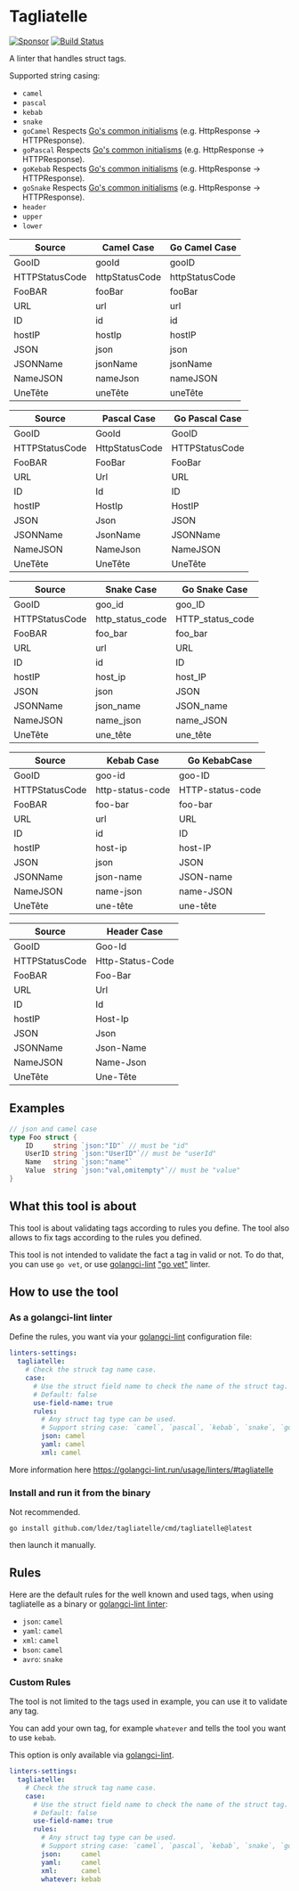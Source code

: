 # Tagliatelle

[![Sponsor](https://img.shields.io/badge/Sponsor%20me-%E2%9D%A4%EF%B8%8F-pink)](https://github.com/sponsors/ldez)
[![Build Status](https://github.com/ldez/tagliatelle/workflows/Main/badge.svg?branch=master)](https://github.com/ldez/tagliatelle/actions)

A linter that handles struct tags.

Supported string casing:

- `camel`
- `pascal`
- `kebab`
- `snake`
- `goCamel` Respects [Go's common initialisms](https://github.com/golang/lint/blob/83fdc39ff7b56453e3793356bcff3070b9b96445/lint.go#L770-L809) (e.g. HttpResponse -> HTTPResponse).
- `goPascal` Respects [Go's common initialisms](https://github.com/golang/lint/blob/83fdc39ff7b56453e3793356bcff3070b9b96445/lint.go#L770-L809) (e.g. HttpResponse -> HTTPResponse).
- `goKebab` Respects [Go's common initialisms](https://github.com/golang/lint/blob/83fdc39ff7b56453e3793356bcff3070b9b96445/lint.go#L770-L809) (e.g. HttpResponse -> HTTPResponse).
- `goSnake` Respects [Go's common initialisms](https://github.com/golang/lint/blob/83fdc39ff7b56453e3793356bcff3070b9b96445/lint.go#L770-L809) (e.g. HttpResponse -> HTTPResponse).
- `header`
- `upper`
- `lower`

| Source         | Camel Case     | Go Camel Case  |
|----------------|----------------|----------------|
| GooID          | gooId          | gooID          |
| HTTPStatusCode | httpStatusCode | httpStatusCode |
| FooBAR         | fooBar         | fooBar         |
| URL            | url            | url            |
| ID             | id             | id             |
| hostIP         | hostIp         | hostIP         |
| JSON           | json           | json           |
| JSONName       | jsonName       | jsonName       |
| NameJSON       | nameJson       | nameJSON       |
| UneTête        | uneTête        | uneTête        |

| Source         | Pascal Case    | Go Pascal Case |
|----------------|----------------|----------------|
| GooID          | GooId          | GooID          |
| HTTPStatusCode | HttpStatusCode | HTTPStatusCode |
| FooBAR         | FooBar         | FooBar         |
| URL            | Url            | URL            |
| ID             | Id             | ID             |
| hostIP         | HostIp         | HostIP         |
| JSON           | Json           | JSON           |
| JSONName       | JsonName       | JSONName       |
| NameJSON       | NameJson       | NameJSON       |
| UneTête        | UneTête        | UneTête        |

| Source         | Snake Case       | Go Snake Case    |
|----------------|------------------|------------------|
| GooID          | goo_id           | goo_ID           |
| HTTPStatusCode | http_status_code | HTTP_status_code |
| FooBAR         | foo_bar          | foo_bar          |
| URL            | url              | URL              |
| ID             | id               | ID               |
| hostIP         | host_ip          | host_IP          |
| JSON           | json             | JSON             |
| JSONName       | json_name        | JSON_name        |
| NameJSON       | name_json        | name_JSON        |
| UneTête        | une_tête         | une_tête         |

| Source         | Kebab Case       | Go KebabCase     |
|----------------|------------------|------------------|
| GooID          | goo-id           | goo-ID           |
| HTTPStatusCode | http-status-code | HTTP-status-code |
| FooBAR         | foo-bar          | foo-bar          |
| URL            | url              | URL              |
| ID             | id               | ID               |
| hostIP         | host-ip          | host-IP          |
| JSON           | json             | JSON             |
| JSONName       | json-name        | JSON-name        |
| NameJSON       | name-json        | name-JSON        |
| UneTête        | une-tête         | une-tête         |

| Source         | Header Case      |
|----------------|------------------|
| GooID          | Goo-Id           |
| HTTPStatusCode | Http-Status-Code |
| FooBAR         | Foo-Bar          |
| URL            | Url              |
| ID             | Id               |
| hostIP         | Host-Ip          |
| JSON           | Json             |
| JSONName       | Json-Name        |
| NameJSON       | Name-Json        |
| UneTête        | Une-Tête         |

## Examples

```go
// json and camel case
type Foo struct {
    ID     string `json:"ID"` // must be "id"
    UserID string `json:"UserID"`// must be "userId"
    Name   string `json:"name"`
    Value  string `json:"val,omitempty"`// must be "value"
}
```

## What this tool is about

This tool is about validating tags according to rules you define.
The tool also allows to fix tags according to the rules you defined.

This tool is not intended to validate the fact a tag in valid or not.
To do that, you can use `go vet`, or use [golangci-lint](https://golangci-lint.run) ["go vet"](https://golangci-lint.run/usage/linters/#govet) linter.

## How to use the tool

### As a golangci-lint linter

Define the rules, you want via your [golangci-lint](https://golangci-lint.run) configuration file:

```yaml
linters-settings:
  tagliatelle:
    # Check the struck tag name case.
    case:
      # Use the struct field name to check the name of the struct tag.
      # Default: false
      use-field-name: true
      rules:
        # Any struct tag type can be used.
        # Support string case: `camel`, `pascal`, `kebab`, `snake`, `goCamel`, `goPascal`, `goKebab`, `goSnake`, `upper`, `lower`
        json: camel
        yaml: camel
        xml: camel
```

More information here https://golangci-lint.run/usage/linters/#tagliatelle

### Install and run it from the binary

Not recommended.

```shell
go install github.com/ldez/tagliatelle/cmd/tagliatelle@latest
```

then launch it manually.

## Rules

Here are the default rules for the well known and used tags, when using tagliatelle as a binary or [golangci-lint linter](https://golangci-lint.run/usage/linters/#tagliatelle):

- `json`: `camel`
- `yaml`: `camel`
- `xml`: `camel`
- `bson`: `camel`
- `avro`: `snake`

### Custom Rules

The tool is not limited to the tags used in example, you can use it to validate any tag.

You can add your own tag, for example `whatever` and tells the tool you want to use `kebab`.

This option is only available via [golangci-lint](https://golangci-lint.run).

```yaml
linters-settings:
  tagliatelle:
    # Check the struck tag name case.
    case:
      # Use the struct field name to check the name of the struct tag.
      # Default: false
      use-field-name: true
      rules:
        # Any struct tag type can be used.
        # Support string case: `camel`, `pascal`, `kebab`, `snake`, `goCamel`, `goPascal`, `goKebab`, `goSnake`, `upper`, `lower`
        json:     camel
        yaml:     camel
        xml:      camel
        whatever: kebab
```
